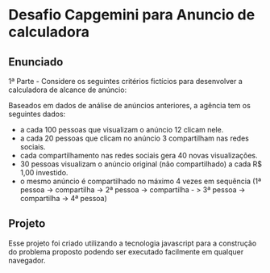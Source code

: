# Desafio Capgemini para Anuncio de calculadora

## Enunciado 

1ª Parte - Considere os seguintes critérios fictícios para desenvolver a calculadora de alcance de anúncio:

Baseados em dados de análise de anúncios anteriores, a agência tem os seguintes dados:

* a cada 100 pessoas que visualizam o anúncio 12 clicam nele.
* a cada 20 pessoas que clicam no anúncio 3 compartilham nas redes sociais.
* cada compartilhamento nas redes sociais gera 40 novas visualizações.
* 30 pessoas visualizam o anúncio original (não compartilhado) a cada R$ 1,00 investido.
* o mesmo anúncio é compartilhado no máximo 4 vezes em sequência
(1ª pessoa -> compartilha -> 2ª pessoa -> compartilha - > 3ª pessoa -> compartilha -> 4ª pessoa)

 
 ## Projeto
 
 Esse projeto foi criado utilizando a tecnologia javascript para a construção do problema proposto podendo ser executado facilmente em qualquer navegador.
 
